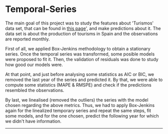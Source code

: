 # Temporal-Series

The main goal of this project was to study the features about 'Turismos' data set, that can be found in [this page](http://www.minetad.gob.es/es-ES/IndicadoresyEstadisticas/Paginas/Estadisticas.aspx)', and make predictions about it. The data set is about the production of tourisms in Spain and the observations are reported monthly.

First of all, we applied Box-Jenkins methodology to obtain a stationary series. Once the temporal series was transformed, some posible models were proposed to fit it. Then, the validation of residuals was done to study how good our models were. 

At that point, and just before analysing some statistics as AIC or BIC, we removed the last year of the series and predicted it. By that, we were able to compute some statistics (MAPE & RMSPE) and check if the predictions resembled the observations.

By last, we linealised (removed the outliers) the series with the model chosen regarding the above metrics. Thus, we had to apply Box-Jenkins again for the linealized temporary series and repeat the same steps, fit some models, and for the one chosen, predict the following year for which we didn't have information. 

- - -
